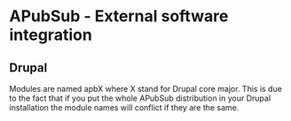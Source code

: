 APubSub - External software integration
=======================================

Drupal
------

Modules are named apbX where X stand for Drupal core major. This is due to the
fact that if you put the whole APubSub distribution in your Drupal installation
the module names will conflict if they are the same.

